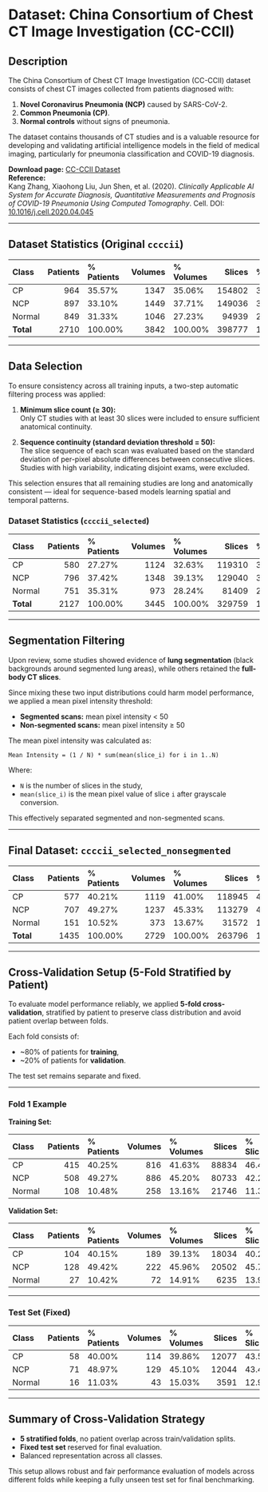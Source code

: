 # Dataset: China Consortium of Chest CT Image Investigation (CC-CCII)

## Description

The China Consortium of Chest CT Image Investigation (CC-CCII) dataset consists of chest CT images collected from patients diagnosed with:

1. **Novel Coronavirus Pneumonia (NCP)** caused by SARS-CoV-2.
2. **Common Pneumonia (CP)**.
3. **Normal controls** without signs of pneumonia.

The dataset contains thousands of CT studies and is a valuable resource for developing and validating artificial intelligence models in the field of medical imaging, particularly for pneumonia classification and COVID-19 diagnosis.

**Download page:** [CC-CCII Dataset](http://ncov-ai.big.ac.cn/download)  
**Reference:**  
Kang Zhang, Xiaohong Liu, Jun Shen, et al. (2020). *Clinically Applicable AI System for Accurate Diagnosis, Quantitative Measurements and Prognosis of COVID-19 Pneumonia Using Computed Tomography*. Cell. DOI: [10.1016/j.cell.2020.04.045](https://www.cell.com/cell/fulltext/S0092-8674\(20\)30551-1?rss=yes)

---

## Dataset Statistics (Original `ccccii`)

| Class   | Patients | % Patients | Volumes | % Volumes | Slices | % Slices |
|:--------|---------:|:-----------|--------:|:----------|-------:|:---------|
| CP      | 964      | 35.57%     | 1347    | 35.06%    | 154802 | 38.82%   |
| NCP     | 897      | 33.10%     | 1449    | 37.71%    | 149036 | 37.37%   |
| Normal  | 849      | 31.33%     | 1046    | 27.23%    | 94939  | 23.81%   |
| **Total** | 2710   | 100.00%    | 3842    | 100.00%   | 398777 | 100.00%  |

---

## Data Selection

To ensure consistency across all training inputs, a two-step automatic filtering process was applied:

1. **Minimum slice count (≥ 30):**  
   Only CT studies with at least 30 slices were included to ensure sufficient anatomical continuity.

2. **Sequence continuity (standard deviation threshold = 50):**  
   The slice sequence of each scan was evaluated based on the standard deviation of per-pixel absolute differences between consecutive slices. Studies with high variability, indicating disjoint exams, were excluded.

This selection ensures that all remaining studies are long and anatomically consistent — ideal for sequence-based models learning spatial and temporal patterns.

### Dataset Statistics (`ccccii_selected`)

| Class   | Patients | % Patients | Volumes | % Volumes | Slices | % Slices |
|:--------|---------:|:-----------|--------:|:----------|-------:|:---------|
| CP      | 580      | 27.27%     | 1124    | 32.63%    | 119310 | 36.18%   |
| NCP     | 796      | 37.42%     | 1348    | 39.13%    | 129040 | 39.13%   |
| Normal  | 751      | 35.31%     | 973     | 28.24%    | 81409  | 24.69%   |
| **Total** | 2127   | 100.00%    | 3445    | 100.00%   | 329759 | 100.00%  |

---

## Segmentation Filtering

Upon review, some studies showed evidence of **lung segmentation** (black backgrounds around segmented lung areas), while others retained the **full-body CT slices**.

Since mixing these two input distributions could harm model performance, we applied a mean pixel intensity threshold:

- **Segmented scans:** mean pixel intensity < 50  
- **Non-segmented scans:** mean pixel intensity ≥ 50

The mean pixel intensity was calculated as:

```
Mean Intensity = (1 / N) * sum(mean(slice_i) for i in 1..N)
```
Where:
- `N` is the number of slices in the study,
- `mean(slice_i)` is the mean pixel value of slice `i` after grayscale conversion.

This effectively separated segmented and non-segmented scans.

---

## Final Dataset: `ccccii_selected_nonsegmented`

| Class   | Patients | % Patients | Volumes | % Volumes | Slices | % Slices |
|:--------|---------:|:-----------|--------:|:----------|-------:|:---------|
| CP      | 577      | 40.21%     | 1119    | 41.00%    | 118945 | 45.09%   |
| NCP     | 707      | 49.27%     | 1237    | 45.33%    | 113279 | 42.94%   |
| Normal  | 151      | 10.52%     | 373     | 13.67%    | 31572  | 11.97%   |
| **Total** | 1435   | 100.00%    | 2729    | 100.00%   | 263796 | 100.00%  |

---

## Cross-Validation Setup (5-Fold Stratified by Patient)

To evaluate model performance reliably, we applied **5-fold cross-validation**, stratified by patient to preserve class distribution and avoid patient overlap between folds.

Each fold consists of:

- ~80% of patients for **training**,
- ~20% of patients for **validation**.

The test set remains separate and fixed.

---

### Fold 1 Example

**Training Set:**

| Class   | Patients | % Patients | Volumes | % Volumes | Slices | % Slices |
|:--------|---------:|:-----------|--------:|:----------|-------:|:---------|
| CP      | 415      | 40.25%     | 816     | 41.63%    | 88834  | 46.43%   |
| NCP     | 508      | 49.27%     | 886     | 45.20%    | 80733  | 42.20%   |
| Normal  | 108      | 10.48%     | 258     | 13.16%    | 21746  | 11.37%   |

**Validation Set:**

| Class   | Patients | % Patients | Volumes | % Volumes | Slices | % Slices |
|:--------|---------:|:-----------|--------:|:----------|-------:|:---------|
| CP      | 104      | 40.15%     | 189     | 39.13%    | 18034  | 40.28%   |
| NCP     | 128      | 49.42%     | 222     | 45.96%    | 20502  | 45.79%   |
| Normal  | 27       | 10.42%     | 72      | 14.91%    | 6235   | 13.93%   |

---

### Test Set (Fixed)

| Class   | Patients | % Patients | Volumes | % Volumes | Slices | % Slices |
|:--------|---------:|:-----------|--------:|:----------|-------:|:---------|
| CP      | 58       | 40.00%     | 114     | 39.86%    | 12077  | 43.58%   |
| NCP     | 71       | 48.97%     | 129     | 45.10%    | 12044  | 43.46%   |
| Normal  | 16       | 11.03%     | 43      | 15.03%    | 3591   | 12.96%   |

---

## Summary of Cross-Validation Strategy

- **5 stratified folds**, no patient overlap across train/validation splits.
- **Fixed test set** reserved for final evaluation.
- Balanced representation across all classes.

This setup allows robust and fair performance evaluation of models across different folds while keeping a fully unseen test set for final benchmarking.
